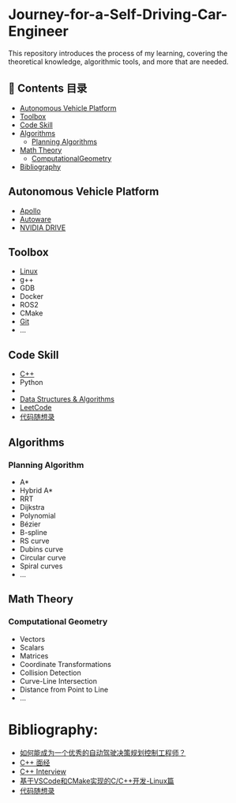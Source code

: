 # Journey-for-a-Self-Driving-Car-Engineer
This repository introduces the process of my learning, covering the theoretical knowledge, algorithmic tools, and more that are needed.

## 📑 Contents 目录
* [Autonomous Vehicle Platform](#AV_Platform)
* [Toolbox](#Toolbox)
* [Code Skill](#Code)
* [Algorithms](#Algorithms)
  * [Planning Algorithms](#Planning_Algorithms)
* [Math Theory](#Math_Theory)
  * [ComputationalGeometry](#Computational_Geometry)
* [Bibliography](#Bibliography)


<a id="AV_Platform"></a>
## Autonomous Vehicle Platform
- [Apollo](https://www.apollo.auto/)
- [Autoware](https://autoware.org/)
- [NVIDIA DRIVE](https://www.nvidia.com/en-us/self-driving-cars/drive-platform./)

<a id="Toolbox"></a>
## Toolbox
- <a href = "https://github.com/ZhouTao415/Journey-for-a-Self-Driving-Car-Engineer/blob/main/Linux"> Linux </a>
- g++
- GDB
- Docker
- ROS2
- CMake
- <a href = "https://github.com/ZhouTao415/Journey-for-a-Self-Driving-Car-Engineer/tree/main/Git"> Git </a> 
- ...

<a id="Code"></a>
## Code Skill
* <a href = "https://github.com/ZhouTao415/Journey-for-a-Self-Driving-Car-Engineer/blob/main/C%2B%2B"> C++ </a> 
* Python
* 
*  <a href = "https://github.com/ZhouTao415/Journey-for-a-Self-Driving-Car-Engineer/tree/main/Data%20Structures%20%26%20Algorithms"> Data Structures & Algorithms </a>
*  <a href = "https://leetcode.com/"> LeetCode </a>
*  <a href = "https://www.programmercarl.com/"> 代码随想录 </a>

<a id="Algorithms"></a> 
## Algorithms
<a id="Planning_Algorithms"></a> 
### Planning Algorithm
- A*
- Hybrid A*
- RRT
- Dijkstra
- Polynomial
- Bézier
- B-spline
- RS curve
- Dubins curve
- Circular curve
- Spiral curves
- ...

<a id="Math_Theory"></a>
## Math Theory

<a id="Computational_Geometry"></a>
### Computational Geometry
-  Vectors
-  Scalars
-  Matrices
-  Coordinate Transformations
-  Collision Detection
-  Curve-Line Intersection
-  Distance from Point to Line
-  ...

<a id="Bibliography"></a>
# Bibliography:
- [如何能成为一个优秀的自动驾驶决策规划控制工程师？](https://zhuanlan.zhihu.com/p/371201813)
- [C++ 面经](https://zhuanlan.zhihu.com/p/675399586)
- [C++ Interview](https://github.com/huihut/interview)
- [基于VSCode和CMake实现的C/C++开发-Linux篇](https://xbing.notion.site/xiaobing-9bab00c7243c46d3a02b08aa54921a52?p=c330a94669a84c2480a59ba708fd4ece&pm=c)
- [代码随想录](https://programmercarl.com/)

